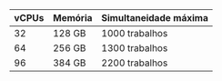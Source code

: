 | vCPUs | Memória | Simultaneidade máxima |
|:----- |:------- |:--------------------- |
| 32    | 128 GB  | 1000 trabalhos        |
| 64    | 256 GB  | 1300 trabalhos        |
| 96    | 384 GB  | 2200 trabalhos        |
